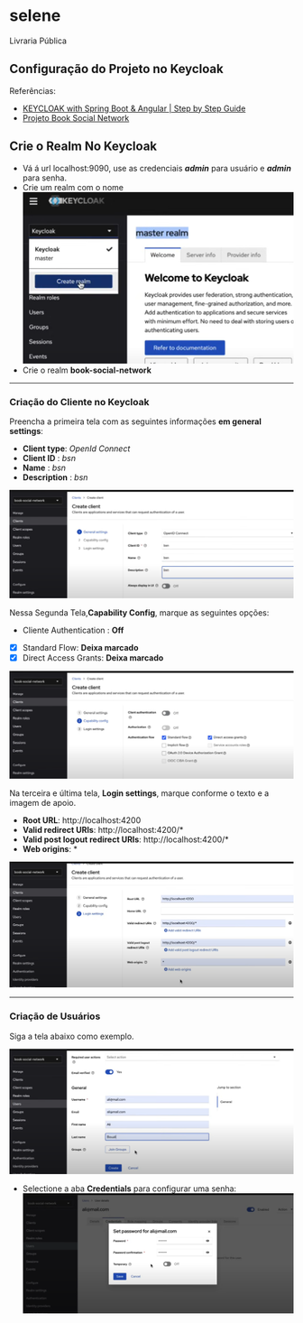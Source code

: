 # selene
Livraria Pública

## Configuração do Projeto no Keycloak

Referências:
- [KEYCLOAK with Spring Boot & Angular | Step by Step Guide](https://www.youtube.com/watch?v=Ppkys9dKadA&t=4479s)
- [Projeto Book Social Network](https://github.com/ali-bouali/book-social-network)
  

## Crie o Realm No Keycloak

 - Vá á url localhost:9090, use as credenciais **_admin_** para usuário e **_admin_** para senha.
 - Crie um realm com o nome 
 ![Tela Administrativa do Keycloak](imgs/create-realm.png "Realm ")
 -  Crie o realm **__book-social-network__**
  
 -----------------

### Criação do Cliente no Keycloak 
Preencha a primeira tela com as seguintes informações __em general settings__:
  - **Client type**: _OpenId Connect_
  - **Client ID** : _bsn_
  - **Name** : _bsn_
  - **Description** : _bsn_

![Tela de Criação de Cliente de Acesso](imgs/create-client-1.png "Criação de Cliente de Acesso - Parte 1 ")

Nessa Segunda Tela,**Capability Config**, marque as seguintes opções:
 - Cliente Authentication : __Off__
 - [x] Standard Flow: __Deixa marcado__
 - [x] Direct Access Grants: __Deixa marcado__

![Tela de Criação de Cliente de Acesso](imgs/create-client-2.png "Criação de Cliente de Acesso - Parte 2 ")


Na terceira e última tela, __Login settings__, marque conforme o texto e a imagem de apoio.
- **Root URL**: http://localhost:4200
- **Valid redirect URIs**: http://localhost:4200/*
- **Valid post logout redirect URIs**: http://localhost:4200/*
- **Web origins**: *

![Tela de Criação de Cliente de Acesso](imgs/create-client-3.png "Criação de Cliente de Acesso - Parte 2 ")


-----------------------

### Criação de Usuários
Siga a tela abaixo como exemplo.

![Tela de Criação de Usuário](imgs/create-user.png "Criação de Usuário")

- Selectione a aba **Credentials** para configurar uma senha:
![Tela de Criação de Cliente de Acesso](imgs/create-password.png "Configuração de credenciais")

